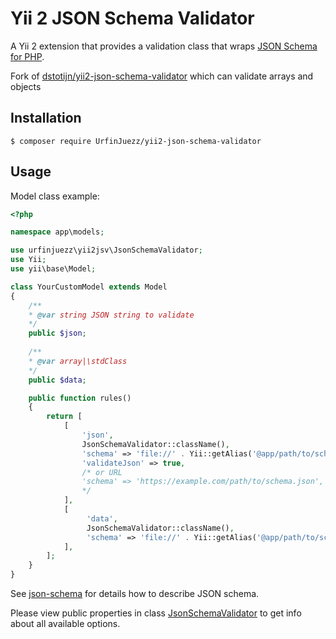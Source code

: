 # Yii 2 JSON Schema Validator

A Yii 2 extension that provides a validation class that wraps
[JSON Schema for PHP](https://github.com/justinrainbow/json-schema).

Fork of 
[dstotijn/yii2-json-schema-validator](https://github.com/dstotijn/yii2-json-schema-validator)
which can validate arrays and objects

## Installation

```
$ composer require UrfinJuezz/yii2-json-schema-validator
```

## Usage

Model class example:

```php
<?php

namespace app\models;

use urfinjuezz\yii2jsv\JsonSchemaValidator;
use Yii;
use yii\base\Model;

class YourCustomModel extends Model
{
    /**
    * @var string JSON string to validate
    */
    public $json;
    
    /**
    * @var array|\stdClass
    */
    public $data;

    public function rules()
    {
        return [
            [
                'json',
                JsonSchemaValidator::className(),
                'schema' => 'file://' . Yii::getAlias('@app/path/to/schema.json'),
                'validateJson' => true,
                /* or URL
                'schema' => 'https://example.com/path/to/schema.json',
                */
            ],
            [
                 'data',
                 JsonSchemaValidator::className(),
                 'schema' => 'file://' . Yii::getAlias('@app/path/to/schema.json'),
            ],
        ];
    }
}
```

See [json-schema](http://json-schema.org) for details how to describe JSON schema.

Please view public properties in class
[JsonSchemaValidator](https://github.com/dstotijn/yii2-json-schema-validator/blob/master/src/JsonSchemaValidator.php)
to get info about all available options.

